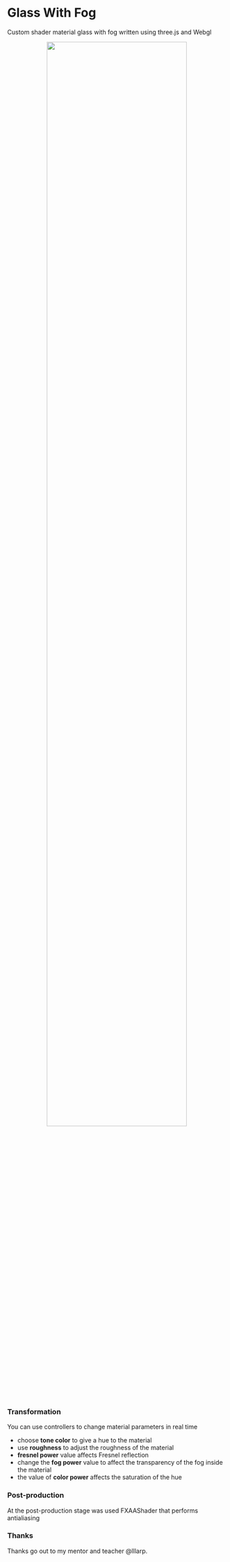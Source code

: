 # Glass With Fog

Custom shader material glass with fog written using three.js and Webgl

<p align="center">
<img src="./src/img/glassBunny.gif" width="80%"></p>

### Transformation

You can use controllers to change material parameters in real time  
- choose **tone color** to give a hue to the material
- use **roughness** to adjust the roughness of the material
- **fresnel power** value affects Fresnel reflection
- change the **fog power** value to affect the transparency of the fog inside the material
- the value of **color power** affects the saturation of the hue

### Post-production

At the post-production stage  was used FXAAShader that performs antialiasing

### Thanks

Thanks go out to my mentor and teacher @lllarp.

